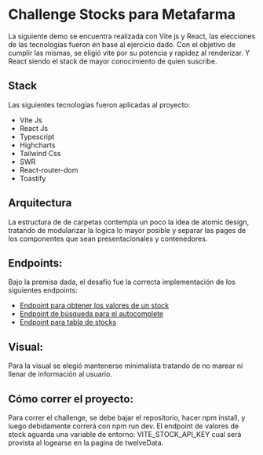 # Challenge Stocks para Metafarma
 
 La siguiente demo se encuentra realizada con Vite js y React, las elecciones de las tecnologías fueron en base al ejercicio dado. Con el objetivo de cumplir las mismas, se eligió vite por su potencia y rapidez al renderizar. Y React siendo el stack de mayor conocimiento de quien suscribe. 
 
## Stack
 Las siguientes tecnologías fueron aplicadas al proyecto:
- Vite Js
- React Js
- Typescript
- Highcharts
- Tailwind Css
- SWR
- React-router-dom
- Toastify
 
## Arquitectura
La estructura de de carpetas contempla un poco la idea de atomic design, tratando de modularizar la logica lo mayor posible y separar las pages de los componentes que sean presentacionales y contenedores.
 
## Endpoints:
Bajo la premisa dada, el desafío fue la correcta implementación de los siguientes endpoints:

- [Endpoint para obtener los valores de un stock](https://api.twelvedata.com/time_series?symbol=TSLA&interval=5min&start_date=2021-04-16%2009:48:00&end_date=2021-04-16%2019:48:00&apikey=*************)
- [Endpoint de búsqueda para el autocomplete](https://api.twelvedata.com/stocks?symbol=NFLX&amp;source=docs)
- [Endpoint para tabla de stocks](https://api.twelvedata.com/stocks)

## Visual:

Para la visual se elegió mantenerse minimalista tratando de no marear ni llenar de información al usuario. 

## Cómo correr el proyecto: 
Para correr el challenge, se debe bajar el repositorio, hacer npm install, y luego debidamente correrá con npm run dev. El endpoint de valores de stock aguarda una variable de entorno: VITE_STOCK_API_KEY cual será provista al logearse en la pagina de twelveData. 
